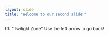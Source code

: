 ```yaml
---
layout: slide
title: "Welcome to our second slide!"
---
```

h1: "Twilight Zone"
Use the left arrow to go back!
